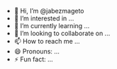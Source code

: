 - 👋 Hi, I’m @jabezmageto
- 👀 I’m interested in ...
- 🌱 I’m currently learning ...
- 💞️ I’m looking to collaborate on ...
- 📫 How to reach me ...
- 😄 Pronouns: ...
- ⚡ Fun fact: ...

<!---
jabezmageto/jabezmageto is a ✨ special ✨ repository because its `README.md` (this file) appears on your GitHub profile.
You can click the Preview link to take a look at your changes.
--->
